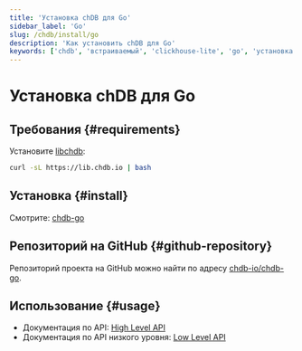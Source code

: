 ```yaml
---
title: 'Установка chDB для Go'
sidebar_label: 'Go'
slug: /chdb/install/go
description: 'Как установить chDB для Go'
keywords: ['chdb', 'встраиваемый', 'clickhouse-lite', 'go', 'установка']
---
```



# Установка chDB для Go

## Требования {#requirements}

Установите [libchdb](https://github.com/chdb-io/chdb):

```bash
curl -sL https://lib.chdb.io | bash
```

## Установка {#install}

Смотрите: [chdb-go](https://github.com/chdb-io/chdb-go)

## Репозиторий на GitHub {#github-repository}

Репозиторий проекта на GitHub можно найти по адресу [chdb-io/chdb-go](https://github.com/chdb-io/chdb-go).

## Использование {#usage}

- Документация по API: [High Level API](https://github.com/chdb-io/chdb-go/blob/main/chdb.md)
- Документация по API низкого уровня: [Low Level API](https://github.com/chdb-io/chdb-go/blob/main/lowApi.md)
